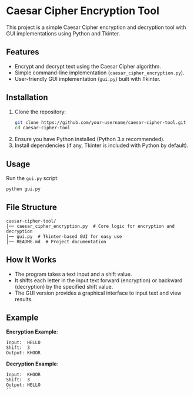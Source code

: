 # Caesar Cipher Encryption Tool

This project is a simple Caesar Cipher encryption and decryption tool with GUI implementations using Python and Tkinter.

## Features
- Encrypt and decrypt text using the Caesar Cipher algorithm.
- Simple command-line implementation (`caesar_cipher_encryption.py`).
- User-friendly GUI implementation (`gui.py`) built with Tkinter.

## Installation
1. Clone the repository:
   ```sh
   git clone https://github.com/your-username/caesar-cipher-tool.git
   cd caesar-cipher-tool
   ```
2. Ensure you have Python installed (Python 3.x recommended).
3. Install dependencies (if any, Tkinter is included with Python by default).

## Usage
Run the `gui.py` script:
```sh
python gui.py
```

## File Structure
```
caesar-cipher-tool/
│── caesar_cipher_encryption.py  # Core logic for encryption and decryption
│── gui.py  # Tkinter-based GUI for easy use
│── README.md  # Project documentation
```

## How It Works
- The program takes a text input and a shift value.
- It shifts each letter in the input text forward (encryption) or backward (decryption) by the specified shift value.
- The GUI version provides a graphical interface to input text and view results.

## Example
**Encryption Example**:
```
Input:  HELLO
Shift:  3
Output: KHOOR
```
**Decryption Example**:
```
Input:  KHOOR
Shift:  3
Output: HELLO
``



